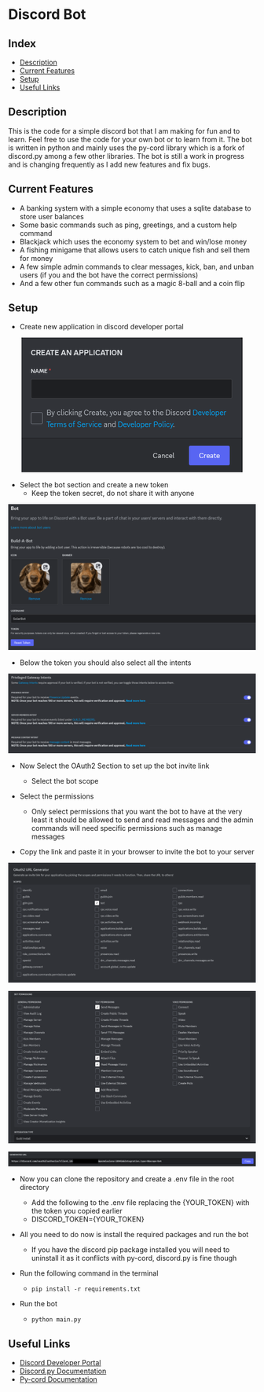 # Discord Bot

## Index
*  [Description](#Description)
*  [Current Features](#Current-Features)
*  [Setup](#Setup)
*  [Useful Links](#Useful-Links)

## Description
 This is the code for a simple discord bot that I am making for fun and to learn.
 Feel free to use the code for your own bot or to learn from it.
 The bot is written in python and mainly uses the py-cord library which is a fork of discord.py among a few other libraries.
 The bot is still a work in progress and is changing frequently as I add new features and fix bugs.

## Current Features
*   A banking system with a simple economy that uses a sqlite database to store user balances
*   Some basic commands such as ping, greetings, and a custom help command
*   Blackjack which uses the economy system to bet and win/lose money
*   A fishing minigame that allows users to catch unique fish and sell them for money
*   A few simple admin commands to clear messages, kick, ban, and unban users (if you and the bot have the correct permissions)
*   And a few other fun commands such as a magic 8-ball and a coin flip

## Setup
*  Create new application in discord developer portal

<p align="center">
<img src="img/ApplicationPage.png" alt="Application Creation Page Image">
</p>

*  Select the bot section and create a new token 
   *  Keep the token secret, do not share it with anyone
  
<p align="center">
<img src="img/BotPage.png" alt="Token Page Image">
</p>

*  Below the token you should also select all the intents

<p align="center">
<img src="img/IntentsPage.png" alt="Intents Page Image">
</p>

*  Now Select the OAuth2 Section to set up the bot invite link
   *  Select the bot scope

*  Select the permissions
   * Only select permissions that you want the bot to have at the very least it should be allowed to send and read messages and the admin commands will need specific permissions such as manage messages

* Copy the link and paste it in your browser to invite the bot to your server

<p align="center">
<img src="img/ScopePage.png" alt="Scope Page Image">
</p>

<p align="center">
<img src="img/PermissionsPage.png" alt="Permissions Page Image">
</p>

<p align="center">
<img src="img/URLPage.png" alt="Invite Link Page Image">
</p>

*  Now you can clone the repository and create a .env file in the root directory
   *  Add the following to the .env file replacing the {YOUR_TOKEN} with the token you copied earlier
   *  DISCORD_TOKEN={YOUR_TOKEN}

*  All you need to do now is install the required packages and run the bot
   *  If you have the discord pip package installed you will need to uninstall it as it conflicts with py-cord, discord.py is fine though
*  Run the following command in the terminal
    *  `pip install -r requirements.txt`
  *  Run the bot
     *  `python main.py`

## Useful Links
*  [Discord Developer Portal](https://discord.com/developers/applications)
*  [Discord.py Documentation](https://discordpy.readthedocs.io/en/stable/)
*  [Py-cord Documentation](https://guide.pycord.dev/introduction)
